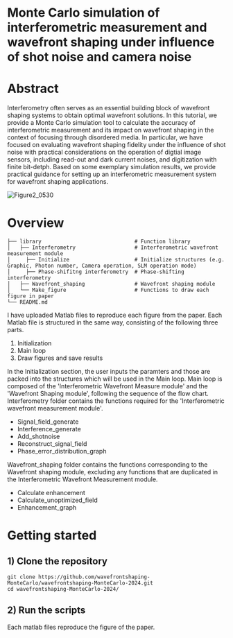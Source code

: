 # Monte Carlo simulation of interferometric measurement and wavefront shaping under influence of shot noise and camera noise 
# Abstract
Interferometry often serves as an essential building block of wavefront shaping systems to obtain optimal wavefront solutions. In this tutorial, we provide a Monte Carlo simulation tool to calculate the accuracy of interferometric measurement and its impact on wavefront shaping in the context of focusing through disordered media. In particular, we have focused on evaluating wavefront shaping fidelity under the influence of shot noise with practical considerations on the operation of digtial image sensors, including read-out and dark current noises, and digitization with finite bit-detph. Based on some exemplary simulation results, we provide practical guidance for setting up an interferometric measurement system for wavefront shaping applications.

![Figure2_0530](https://github.com/wavefrontshaping-MonteCarlo/tutorial_interferometry_fidelity_noises/assets/168101179/218c94a5-e680-4387-a98a-5fc08798f3e9)
# Overview   
    ├── library                              # Function library 
    │   ├── Interferometry                   # Interferometric wavefront measurement module
    │     ├── Initialize                     # Initialize structures (e.g. Graphic, Photon number, Camera operation, SLM operation mode)
    │     ├── Phase-shifitng interferometry  # Phase-shifting interferometry
    │   ├── Wavefront_shaping                # Wavefront shaping module
    │   └── Make_figure                      # Functions to draw each figure in paper
    └── README.md

I have uploaded Matlab files to reproduce each figure from the paper. Each Matlab file is structured in the same way, consisting of the following three parts.

1) Initialization
2) Main loop
3) Draw figures and save results 
 

In the Initialization section, the user inputs the paramters and those are packed into the structures which will be used in the Main loop.
Main loop is composed of the 'Interferometric Wavefront Measure module' and the 'Wavefront Shaping module', following the sequence of the flow chart.
Interferometry folder contains the functions required for the 'Interferometric wavefront measurement module'.
- Signal_field_generate
- Interference_generate
- Add_shotnoise
- Reconstruct_signal_field
- Phase_error_distribution_graph
  
Wavefront_shaping folder contains the functions corresponding to the Wavefront shaping module, excluding any functions that are duplicated in the Interferometric Wavefront Measurement module.
- Calculate enhancement
- Calculate_unoptimized_field
- Enhancement_graph 


# Getting started 
## 1) Clone the repository
```
git clone https://github.com/wavefrontshaping-MonteCarlo/wavefrontshaping-MonteCarlo-2024.git
cd wavefrontshaping-MonteCarlo-2024/

```
## 2) Run the scripts
Each matlab files reproduce the figure of the paper.

